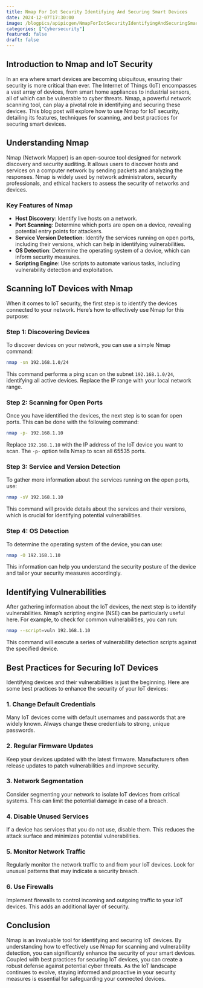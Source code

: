 ```yaml
---
title: Nmap For Iot Security Identifying And Securing Smart Devices
date: 2024-12-07T17:30:00
image: /blogpics/apipicgen/NmapForIotSecurityIdentifyingAndSecuringSmartDevices-5IFXF70D52.jpg
categories: ["Cybersecurity"]
featured: false
draft: false
---
```

## Introduction to Nmap and IoT Security

In an era where smart devices are becoming ubiquitous, ensuring their security is more critical than ever. The Internet of Things (IoT) encompasses a vast array of devices, from smart home appliances to industrial sensors, all of which can be vulnerable to cyber threats. Nmap, a powerful network scanning tool, can play a pivotal role in identifying and securing these devices. This blog post will explore how to use Nmap for IoT security, detailing its features, techniques for scanning, and best practices for securing smart devices.

## Understanding Nmap

Nmap (Network Mapper) is an open-source tool designed for network discovery and security auditing. It allows users to discover hosts and services on a computer network by sending packets and analyzing the responses. Nmap is widely used by network administrators, security professionals, and ethical hackers to assess the security of networks and devices.

### Key Features of Nmap

- **Host Discovery**: Identify live hosts on a network.
- **Port Scanning**: Determine which ports are open on a device, revealing potential entry points for attackers.
- **Service Version Detection**: Identify the services running on open ports, including their versions, which can help in identifying vulnerabilities.
- **OS Detection**: Determine the operating system of a device, which can inform security measures.
- **Scripting Engine**: Use scripts to automate various tasks, including vulnerability detection and exploitation.

## Scanning IoT Devices with Nmap

When it comes to IoT security, the first step is to identify the devices connected to your network. Here’s how to effectively use Nmap for this purpose:

### Step 1: Discovering Devices

To discover devices on your network, you can use a simple Nmap command:

```bash
nmap -sn 192.168.1.0/24
```

This command performs a ping scan on the subnet `192.168.1.0/24`, identifying all active devices. Replace the IP range with your local network range.

### Step 2: Scanning for Open Ports

Once you have identified the devices, the next step is to scan for open ports. This can be done with the following command:

```bash
nmap -p- 192.168.1.10
```

Replace `192.168.1.10` with the IP address of the IoT device you want to scan. The `-p-` option tells Nmap to scan all 65535 ports.

### Step 3: Service and Version Detection

To gather more information about the services running on the open ports, use:

```bash
nmap -sV 192.168.1.10
```

This command will provide details about the services and their versions, which is crucial for identifying potential vulnerabilities.

### Step 4: OS Detection

To determine the operating system of the device, you can use:

```bash
nmap -O 192.168.1.10
```

This information can help you understand the security posture of the device and tailor your security measures accordingly.

## Identifying Vulnerabilities

After gathering information about the IoT devices, the next step is to identify vulnerabilities. Nmap’s scripting engine (NSE) can be particularly useful here. For example, to check for common vulnerabilities, you can run:

```bash
nmap --script=vuln 192.168.1.10
```

This command will execute a series of vulnerability detection scripts against the specified device.

## Best Practices for Securing IoT Devices

Identifying devices and their vulnerabilities is just the beginning. Here are some best practices to enhance the security of your IoT devices:

### 1. Change Default Credentials

Many IoT devices come with default usernames and passwords that are widely known. Always change these credentials to strong, unique passwords.

### 2. Regular Firmware Updates

Keep your devices updated with the latest firmware. Manufacturers often release updates to patch vulnerabilities and improve security.

### 3. Network Segmentation

Consider segmenting your network to isolate IoT devices from critical systems. This can limit the potential damage in case of a breach.

### 4. Disable Unused Services

If a device has services that you do not use, disable them. This reduces the attack surface and minimizes potential vulnerabilities.

### 5. Monitor Network Traffic

Regularly monitor the network traffic to and from your IoT devices. Look for unusual patterns that may indicate a security breach.

### 6. Use Firewalls

Implement firewalls to control incoming and outgoing traffic to your IoT devices. This adds an additional layer of security.

## Conclusion

Nmap is an invaluable tool for identifying and securing IoT devices. By understanding how to effectively use Nmap for scanning and vulnerability detection, you can significantly enhance the security of your smart devices. Coupled with best practices for securing IoT devices, you can create a robust defense against potential cyber threats. As the IoT landscape continues to evolve, staying informed and proactive in your security measures is essential for safeguarding your connected devices.